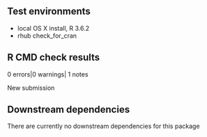 ## Test environments

* local OS X install, R 3.6.2
* rhub check_for_cran

## R CMD check results

0 errors|0 warnings| 1 notes

New submission

## Downstream dependencies

There are currently no downstream dependencies for this package
